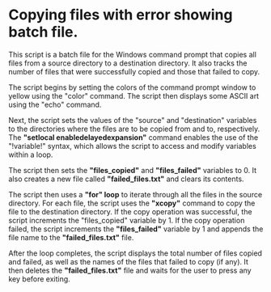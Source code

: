 # Copying files with error showing batch file.

This script is a batch file for the Windows command prompt that copies all files from a source directory to a destination directory. It also tracks the number of files that were successfully copied and those that failed to copy.

The script begins by setting the colors of the command prompt window to yellow using the "color" command. The script then displays some ASCII art using the "echo" command.

Next, the script sets the values of the "source" and "destination" variables to the directories where the files are to be copied from and to, respectively. The **"setlocal enabledelayedexpansion"** command enables the use of the "!variable!" syntax, which allows the script to access and modify variables within a loop.

The script then sets the **"files_copied"** and **"files_failed"** variables to 0. It also creates a new file called **"failed_files.txt"** and clears its contents.

The script then uses a **"for" loop** to iterate through all the files in the source directory. For each file, the script uses the **"xcopy"** command to copy the file to the destination directory. If the copy operation was successful, the script increments the "files_copied" variable by 1. If the copy operation failed, the script increments the **"files_failed"** variable by 1 and appends the file name to the **"failed_files.txt"** file.

After the loop completes, the script displays the total number of files copied and failed, as well as the names of the files that failed to copy (if any). It then deletes the **"failed_files.txt"** file and waits for the user to press any key before exiting.
